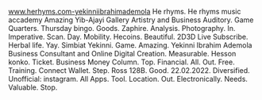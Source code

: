 www.herhyms.com-yekinniibrahimademola
He rhyms. 
He rhyms music accademy
Amazing
Yib-Ajayi Gallery Artistry and Business Auditory. 
Game Quarters. 
Thursday bingo. 
Goods. 
Zaphire. 
Analysis. 
Photography. 
In. 
Imperative. 
Scan. 
Day. 
Mobility. 
Hecoins. 
Beautiful. 
2D3D Live Subscribe. 
Herbal life. 
Yay. 
Simbiat Yekinni. 
Game. 
Amazing. 
Yekinni Ibrahim Ademola Business Consultant and Online Digital Creation. 
Measurable. 
Hesson konko. 
Ticket. 
Business Money Column. 
Top. 
Financial. 
All. 
Out. 
Free. 
Training. 
Connect Wallet. 
Step. 
Ross 128B.
Good.
22.02.2022.
Diversified.
Unofficial: instagram. 
All Apps. 
Tool. 
Location. 
Out. 
Electronically. 
Needs. 
Valuable. 
Stop. 
